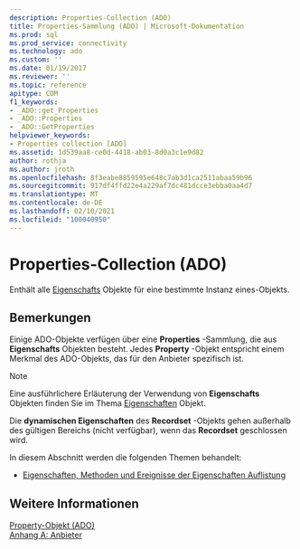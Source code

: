 ```yaml
---
description: Properties-Collection (ADO)
title: Properties-Sammlung (ADO) | Microsoft-Dokumentation
ms.prod: sql
ms.prod_service: connectivity
ms.technology: ado
ms.custom: ''
ms.date: 01/19/2017
ms.reviewer: ''
ms.topic: reference
apitype: COM
f1_keywords:
- _ADO::get_Properties
- _ADO::Properties
- _ADO::GetProperties
helpviewer_keywords:
- Properties collection [ADO]
ms.assetid: 1d539aa8-ce0d-4418-ab03-8d0a3c1e9d82
author: rothja
ms.author: jroth
ms.openlocfilehash: 8f3eabe8859595e648c7ab3d1ca2511abaa59b96
ms.sourcegitcommit: 917df4ffd22e4a229af7dc481dcce3ebba0aa4d7
ms.translationtype: MT
ms.contentlocale: de-DE
ms.lasthandoff: 02/10/2021
ms.locfileid: "100040950"
---
```

# <a name="properties-collection-ado"></a>Properties-Collection (ADO)
Enthält alle [Eigenschafts](./property-object-ado.md) Objekte für eine bestimmte Instanz eines-Objekts.  
  
## <a name="remarks"></a>Bemerkungen  
 Einige ADO-Objekte verfügen über eine **Properties** -Sammlung, die aus **Eigenschafts** Objekten besteht. Jedes **Property** -Objekt entspricht einem Merkmal des ADO-Objekts, das für den Anbieter spezifisch ist.  
  
> [!NOTE]
>  Eine ausführlichere Erläuterung der Verwendung von **Eigenschafts** Objekten finden Sie im Thema [Eigenschaften](./property-object-ado.md) Objekt.  
  
 Die **dynamischen Eigenschaften** des **Recordset** -Objekts gehen außerhalb des gültigen Bereichs (nicht verfügbar), wenn das **Recordset** geschlossen wird.  
  
 In diesem Abschnitt werden die folgenden Themen behandelt:  
  
-   [Eigenschaften, Methoden und Ereignisse der Eigenschaften Auflistung](./properties-collection-properties-methods-and-events.md)  
  
## <a name="see-also"></a>Weitere Informationen  
 [Property-Objekt (ADO)](./property-object-ado.md)   
 [Anhang A: Anbieter](../../guide/appendixes/appendix-a-providers.md)